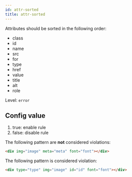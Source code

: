 ```yaml
---
id: attr-sorted
title: attr-sorted
---
```


Attributes should be sorted in the following order:

- class
- id
- name
- src
- for
- type
- href
- value
- title
- alt
- role

Level: `error`

## Config value

1. true: enable rule
2. false: disable rule

The following pattern are **not** considered violations:

<!-- prettier-ignore -->
```html
<div img="image" meta="meta" font="font"></div>
```

The following pattern is considered violation:

<!-- prettier-ignore -->
```html
<div type="type" img="image" id="id" font="font"></div>
```
